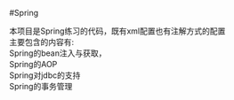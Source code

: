 #Spring

本项目是Spring练习的代码，既有xml配置也有注解方式的配置  
主要包含的内容有:  
Spring的bean注入与获取，  
Spring的AOP  
Spring对jdbc的支持  
Spring的事务管理